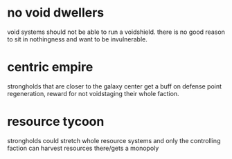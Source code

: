 # no void dwellers
void systems should not be able to run a voidshield. there is no good reason to sit in nothingness and want to be invulnerable.

# centric empire
strongholds that are closer to the galaxy center get a buff on defense point regeneration, reward for not voidstaging their whole faction.

# resource tycoon
strongholds could stretch whole resource systems and only the controlling faction can harvest resources there/gets a monopoly